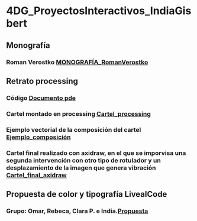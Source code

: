 # 4DG_ProyectosInteractivos_IndiaGisbert

## Monografía
### Roman Verostko [MONOGRAFÍA_RomanVerostko](MONOGRAFÍA_RomanVerostko.pdf)

## Retrato processing
### Código [Documento pde](retrato_india.pde)
### Cartel montado en processing [Cartel_processing](cartel_montado_processing.pdf)
### Ejemplo vectorial de la composición del cartel [Ejemplo_composición](cartel_ej._composición.pdf)
### Cartel final realizado con axidraw, en el que se imporvisa una segunda intervención con otro tipo de rotulador y un desplazamiento de la imagen que genera vibración [Cartel_final_axidraw](cartel_final_axidraw.pdf)

## Propuesta de color y tipografía LivealCode
### Grupo: Omar, Rebeca, Clara P. e India.[Propuesta](propuesta_color_tipo_livecoding.pdf)
